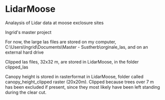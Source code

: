 # LidarMoose
Analaysis of Lidar data at moose exclosure sites

Ingrid's master project

For now, the large las files are stored on my computer, C:\Users\Ingrid\Documents\Master - Sustherb\orginale_las, and on an external hard drive

Clipped las files, 32x32 m, are stored in LidarMoose, in the folder clipped_las


Canopy height is stored in rasterformat in LidarMoose, folder called canopy_height_clipped raster (20x20m). Clipped because trees over 7 m has been excluded if present, since they most likely have been left standing during the clear cut. 
